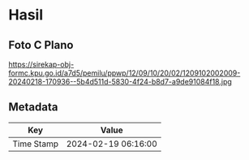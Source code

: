 # Hasil

## Foto C Plano

https://sirekap-obj-formc.kpu.go.id/a7d5/pemilu/ppwp/12/09/10/20/02/1209102002009-20240218-170936--5b4d511d-5830-4f24-b8d7-a9de91084f18.jpg


## Metadata

| Key        | Value               |
| ---------- | ------------------- |
| Time Stamp | 2024-02-19 06:16:00 |



